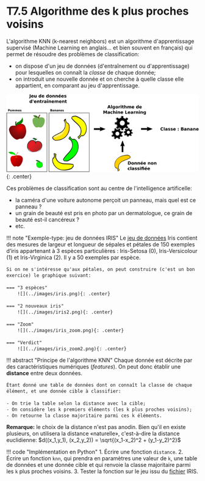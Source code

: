 # T7.5 Algorithme des k plus proches voisins

L'algorithme KNN (k-nearest neighbors) est un algorithme d'apprentissage supervisé (Machine Learning en anglais... et bien souvent en français) qui permet de résoudre des problèmes de classification:

- on dispose d'un jeu de données (d'entraînement ou d'apprentissage) pour lesquelles on connaît la *classe* de chaque donnée;
- on introduit une nouvelle donnée et on cherche à quelle classe elle appartient, en comparant au jeu d'apprentissage.

![](../images/machine_learning2.png){: .center} 


Ces problèmes de classification sont au centre de l'intelligence artificelle:

- la caméra d'une voiture autonome perçoit un panneau, mais quel est ce panneau ?
- un grain de beauté est pris en photo par un dermatologue, ce grain de beauté est-il cancéreux ?
- etc.

!!! note "Exemple-type: jeu de données IRIS"
    Le [jeu de données](https://fr.wikipedia.org/wiki/Iris_de_Fisher) Iris contient des mesures de largeur et longueur de sépales et pétales de 150 exemples d’iris appartenant à 3 espèces particulières : Iris-Setosa (0), Iris-Versicolour (1) et Iris-Virginica (2). Il y a 50 exemples par espèce.

    Si on ne s'intéresse qu'aux pétales, on peut construire (c'est un bon exercice) le graphique suivant:

    === "3 espèces"
        ![](../images/iris.png){: .center} 
    
    === "2 nouveaux iris"
        ![](../images/iris2.png){: .center} 

    === "Zoom"
        ![](../images/iris_zoom.png){: .center} 
    
    === "Verdict"
        ![](../images/iris_zoom2.png){: .center} 

!!! abstract "Principe de l'algorithme KNN"
    Chaque donnée est décrite par des caractéristiques numériques (*features*). On peut donc établir une **distance** entre deux données.

    Étant donné une table de données dont on connaît la classe de chaque élément, et une donnée cible à classifier:

    - On trie la table selon la distance avec la cible;
    - On considère les k premiers éléments (les k plus proches voisins);
    - On retourne la classe majoritaire parmi ces k éléments.


**Remarque:** le choix de la distance n'est pas anodin. Bien qu'il en existe plusieurs, on utilisera la distance «naturelle», c'est-à-dire la distance euclidienne: $d((x_1,y_1), (x_2,y_2)) = \sqrt{(x_1-x_2)^2 + (y_1-y_2)^2}$

!!! code "Implémentation en Python"
    1. Écrire une fonction `distance`.
    2. Écrire un fonction `knn`, qui prendra en paramètres une valeur de `k`, une table de données et une donnée cible et qui renvoie la classe majoritaire parmi les `k` plus proches voisins.
    3. Tester la fonction sur le jeu issu du [fichier](../data/iris.csv) IRIS.